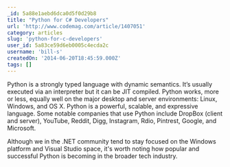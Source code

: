 ```yaml
---
_id: 5a88e1aebd6dca0d5f0d29b8
title: "Python for C# Developers"
url: 'http://www.codemag.com/article/1407051'
category: articles
slug: 'python-for-c-developers'
user_id: 5a83ce59d6eb0005c4ecda2c
username: 'bill-s'
createdOn: '2014-06-20T18:45:59.000Z'
tags: []
---
```


Python is a strongly typed language with dynamic semantics. It’s usually executed via an interpreter but it can be JIT compiled. Python works, more or less, equally well on the major desktop and server environments: Linux, Windows, and OS X. Python is a powerful, scalable, and expressive language. Some notable companies that use Python include DropBox (client and server), YouTube, Reddit, Digg, Instagram, Rdio, Pintrest, Google, and Microsoft.

Although we in the .NET community tend to stay focused on the Windows platform and Visual Studio space, it's worth noting how popular and successful Python is becoming in the broader tech industry.

